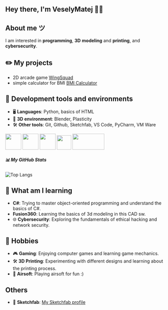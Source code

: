 <h2 align="left">Hey there, I'm VeselyMatej 🙋‍♂️ </h2>


## About me ツ
I am interested in **programming**, **3D** **modeling** and **printing**, and **cybersecurity**.

## ✏️ My projects 
- 2D arcade game [WingSquad](https://github.com/VeselyMatej/WingSquad)
- simple calculator for BMI [BMI Calculator](https://github.com/VeselyMatej/BMI-Calc)

## 🔧 Development tools and environments
- 🖥️ **Languages**: Python, basics of HTML
- 🎨 **3D environment**: Blender, Plasticity
- 🛠️ **Other tools**: Git, Github, Sketchfab, VS Code, PyCharm, VM Ware

<p align="left">
  <img src="https://upload.wikimedia.org/wikipedia/commons/c/c3/Python-logo-notext.svg" width="50" height="50">
  <img src="https://upload.wikimedia.org/wikipedia/commons/e/e0/Git-logo.svg" width="50" height="50">
  <img src="https://upload.wikimedia.org/wikipedia/commons/0/0c/Blender_logo_no_text.svg" width="50" height="50">
  <img src="https://upload.wikimedia.org/wikipedia/commons/b/bd/Logo_C_sharp.svg" width="45" height="45">
  <img src="https://upload.wikimedia.org/wikipedia/commons/9/9a/Vmware.svg" width="100" height="50">
</p>

##### 📊 My GitHub Stats
![Top Langs](https://github-readme-stats.vercel.app/api/top-langs/?username=VeselyMatej&hide=html&layout=compact)

## 📖 What am I learning
- **C#**: Trying to master object-oriented programming and understand the basics of C#.
- **Fusion360**: Learning the basics of 3d modeling in this CAD sw.
- 🌐 **Cybersecurity**: Exploring the fundamentals of ethical hacking and network security.

## 🌟 Hobbies
- 🎮 **Gaming**: Enjoying computer games and learning game mechanics.
- 🛠️ **3D Printing**: Experimenting with different designs and learning about the printing process.
- 🔫 **Airsoft**: Playing airsoft for fun :) 

## Others
- 🧊 **Sketchfab**: [My Sketchfab profile](https://sketchfab.com/VeselyMatej)



